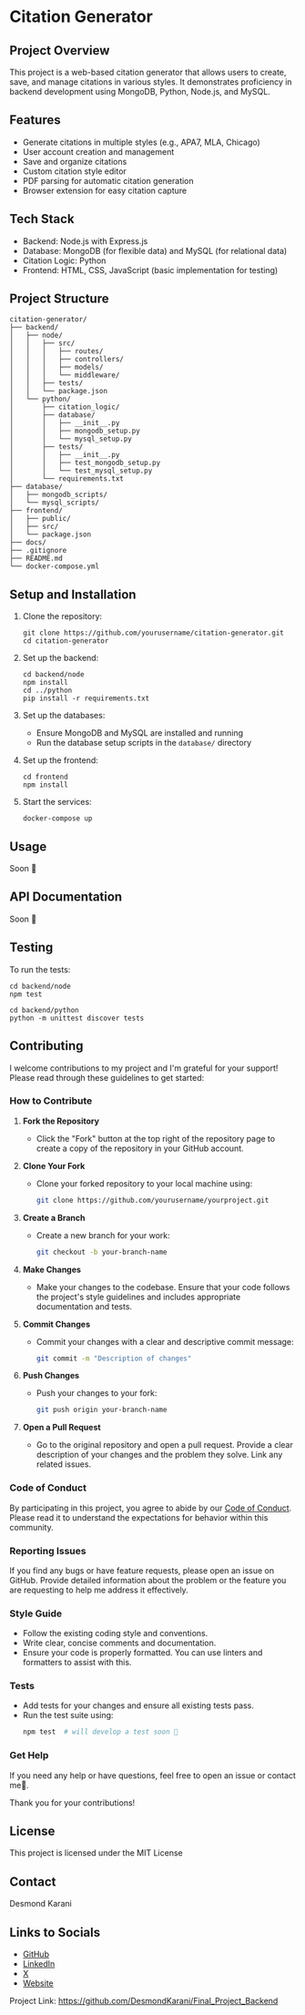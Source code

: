 # Citation Generator

## Project Overview

This project is a web-based citation generator that allows users to create, save, and manage citations in various styles. It demonstrates proficiency in backend development using MongoDB, Python, Node.js, and MySQL.

## Features

- Generate citations in multiple styles (e.g., APA7, MLA, Chicago)
- User account creation and management
- Save and organize citations
- Custom citation style editor
- PDF parsing for automatic citation generation
- Browser extension for easy citation capture

## Tech Stack

- Backend: Node.js with Express.js
- Database: MongoDB (for flexible data) and MySQL (for relational data)
- Citation Logic: Python
- Frontend: HTML, CSS, JavaScript (basic implementation for testing)

## Project Structure

```
citation-generator/
├── backend/
│   ├── node/
│   │   ├── src/
│   │   │   ├── routes/
│   │   │   ├── controllers/
│   │   │   ├── models/
│   │   │   └── middleware/
│   │   ├── tests/
│   │   └── package.json
│   └── python/
│       ├── citation_logic/
│       ├── database/
│       │   ├── __init__.py
│       │   ├── mongodb_setup.py
│       │   └── mysql_setup.py
│       ├── tests/
│       │   ├── __init__.py
│       │   ├── test_mongodb_setup.py
│       │   └── test_mysql_setup.py
│       └── requirements.txt
├── database/
│   ├── mongodb_scripts/
│   └── mysql_scripts/
├── frontend/
│   ├── public/
│   ├── src/
│   └── package.json
├── docs/
├── .gitignore
├── README.md
└── docker-compose.yml
```

## Setup and Installation

1. Clone the repository:
   ```
   git clone https://github.com/yourusername/citation-generator.git
   cd citation-generator
   ```

2. Set up the backend:
   ```
   cd backend/node
   npm install
   cd ../python
   pip install -r requirements.txt
   ```

3. Set up the databases:
   - Ensure MongoDB and MySQL are installed and running
   - Run the database setup scripts in the `database/` directory

4. Set up the frontend:
   ```
   cd frontend
   npm install
   ```

5. Start the services:
   ```
   docker-compose up
   ```

## Usage

Soon 🙂

## API Documentation

Soon 🙂

## Testing

To run the tests:

```
cd backend/node
npm test

cd backend/python
python -m unittest discover tests
```

## Contributing

I welcome contributions to my project and I'm grateful for your support! Please read through these guidelines to get started:

### How to Contribute

1. **Fork the Repository**
   - Click the "Fork" button at the top right of the repository page to create a copy of the repository in your GitHub account.

2. **Clone Your Fork**
   - Clone your forked repository to your local machine using:
     ```sh
     git clone https://github.com/yourusername/yourproject.git
     ```

3. **Create a Branch**
   - Create a new branch for your work:
     ```sh
     git checkout -b your-branch-name
     ```

4. **Make Changes**
   - Make your changes to the codebase. Ensure that your code follows the project's style guidelines and includes appropriate documentation and tests.

5. **Commit Changes**
   - Commit your changes with a clear and descriptive commit message:
     ```sh
     git commit -m "Description of changes"
     ```

6. **Push Changes**
   - Push your changes to your fork:
     ```sh
     git push origin your-branch-name
     ```

7. **Open a Pull Request**
   - Go to the original repository and open a pull request. Provide a clear description of your changes and the problem they solve. Link any related issues.

### Code of Conduct

By participating in this project, you agree to abide by our [Code of Conduct](link-to-code-of-conduct). Please read it to understand the expectations for behavior within this community.

### Reporting Issues

If you find any bugs or have feature requests, please open an issue on GitHub. Provide detailed information about the problem or the feature you are requesting to help me address it effectively.

### Style Guide

- Follow the existing coding style and conventions.
- Write clear, concise comments and documentation.
- Ensure your code is properly formatted. You can use linters and formatters to assist with this.

### Tests

- Add tests for your changes and ensure all existing tests pass.
- Run the test suite using:
  ```sh
  npm test  # will develop a test soon 🙂
  ```

### Get Help

If you need any help or have questions, feel free to open an issue or contact me🙂.

Thank you for your contributions!

## License

This project is licensed under the MIT License

## Contact

Desmond Karani

## Links to Socials
- [GitHub](https://github.com/DesmondKarani)
- [LinkedIn](https://www.linkedin.com/in/desmond-karani-a78359b2/)
- [X](https://x.com/karani_des)
- [Website](🙂)

Project Link: https://github.com/DesmondKarani/Final_Project_Backend
